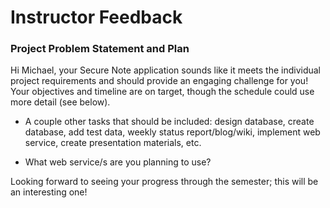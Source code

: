 # Instructor Feedback

### Project Problem Statement and Plan

Hi Michael, your Secure Note application sounds like it meets the individual project requirements and should provide an engaging challenge for you! Your objectives and timeline are on target, though the schedule could use more detail (see below). 

* A couple other tasks that should be included: design database, create database, add test data, weekly status report/blog/wiki, implement web service, create presentation materials, etc. 

* What web service/s are you planning to use? 


Looking forward to seeing your progress through the semester; this will be an interesting one!

